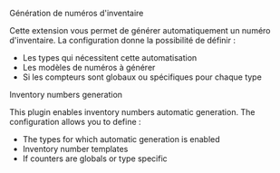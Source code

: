 Génération de numéros d'inventaire

Cette extension vous permet de générer automatiquement un numéro d'inventaire. La configuration donne la possibilité de définir :

* Les types qui nécessitent cette automatisation
* Les modèles de numéros à générer
* Si les compteurs sont globaux ou spécifiques pour chaque type

Inventory numbers generation

This plugin enables inventory numbers automatic generation. The configuration allows you to define :

* The types for which automatic generation is enabled
* Inventory number templates
* If counters are globals or type specific
